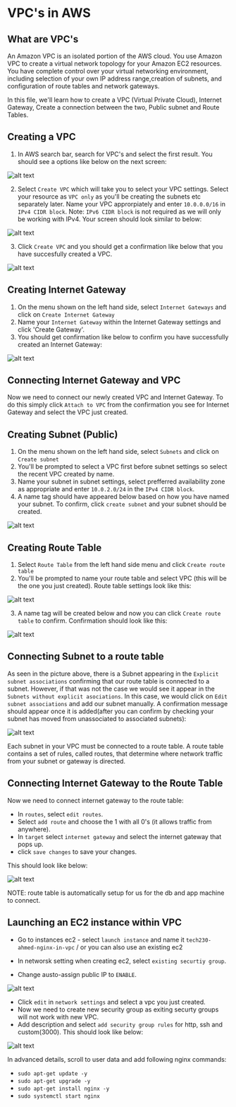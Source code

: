 # VPC's in AWS

## What are VPC's

An Amazon VPC is an isolated portion of the AWS cloud. You use Amazon VPC to create a virtual network
topology for your Amazon EC2 resources.
You have complete control over your virtual networking environment, including selection of your own IP address range,creation of subnets, and configuration of route tables and network gateways.

In this file, we'll learn how to create a VPC (Virtual Private Cloud), Internet Gateway, Create a connection between the two, Public subnet and Route Tables.

## Creating a VPC

1. In AWS search bar, search for VPC's and select the first result. You should see a options like below on the next screen:

![alt text](./assets/cr-vpc.png)

2. Select `Create VPC` which will take you to select your VPC settings. Select your resource as `VPC only` as you'll be creating the subnets etc separately later. Name your VPC approrpiately and enter `10.0.0.0/16` in `IPv4 CIDR block`. Note: `IPv6 CIDR block` is not required as we will only be working with IPv4. Your screen should look similar to below:

![alt text](./assets/vpc-settings.png)

3. Click `Create VPC` and you should get a confirmation like below that you have succesfully created a VPC.

![alt text](./assets/vpc-created.png)

## Creating Internet Gateway

1. On the menu shown on the left hand side, select `Internet Gateways` and click on `Create Internet Gateway`
2. Name your `Internet Gateway` within the Internet Gateway settings and click 'Create Gateway'.
3. You should get confirmation like below to confirm you have successfully created an Internet Gateway:

![alt text](./assets/gw-created.png)

## Connecting Internet Gateway and VPC

Now we need to connect our newly created VPC and Internet Gateway. To do this simply click `Attach to VPC` from the confirmation you see for Internet Gateway and select the VPC just created.

## Creating Subnet (Public)

1. On the menu shown on the left hand side, select `Subnets` and click on `Create subnet`
2. You'll be prompted to select a VPC first before subnet settings so select the recent VPC created by name.
3. Name your subnet in subnet settings, select prefferred availability zone as appropriate and enter `10.0.2.0/24` in the `IPv4 CIDR block`.
4. A name tag should have appeared below based on how you have named your subnet. To confirm, click `create subnet` and your subnet should be created.

![alt text](./assets/create-subnet.png)

## Creating Route Table

1. Select `Route Table` from the left hand side menu and click `Create route table`
2. You'll be prompted to name your route table and select VPC (this will be the one you just created). Route table settings look like this:

![alt text](./assets/create-rt.png)

3. A name tag will be created below and now you can click `Create route table` to confirm. Confirmation should look like this:

![alt text](./assets/rt-conf.png)

## Connecting Subnet to a route table

As seen in the picture above, there is a Subnet appearing in the `Explicit subnet associations` confirming that our route table is connected to a subnet. However, if that was not the case we would see it appear in the `Subnets without explicit asociations`. In this case, we would click on `Edit subnet associations` and add our subnet manually. A confirmation message should appear once it is added(after you can confirm by checking your subnet has moved from unassociated to associated subnets):

![alt text](./assets/rt-st-connect.png)

Each subnet in your VPC must be connected to a route table. A route table contains a set of rules, called routes, that determine where network traffic from your subnet or gateway is directed.

## Connecting Internet Gateway to the Route Table

Now we need to connect internet gateway to the route table:

- In `routes`, select `edit routes`.
- Select `add route` and choose the 1 with all 0's (it allows traffic from anywhere).
- In `target` select `internet gateway` and select the internet gateway that pops up.
- click `save changes` to save your changes.

This should look like below:

![alt text](./assets/add-routes.png)

NOTE: route table is automatically setup for us for the db and app machine to connect.

## Launching an EC2 instance within VPC

- Go to instances ec2 - select `launch instance` and name it `tech230-ahmed-nginx-in-vpc` / or you can also use an existing ec2

- In networsk setting when creating ec2, select `existing securtiy group`.
- Change austo-assign public IP to `ENABLE`.

![alt text](./assets/enable.png)

- Click `edit` in `network settings` and select a vpc you just created.
- Now we need to create new security group as exiting securty groups will not work with new VPC.
- Add description and select `add security group rules` for http, ssh and custom(3000). This should look like below:

![alt text](/assets/sec-group-vpc.png)

In advanced details, scroll to user data and add following nginx commands:

- `sudo apt-get update -y`
- `sudo apt-get upgrade -y`
- `sudo apt-get install nginx -y`
- `sudo systemctl start nginx`
